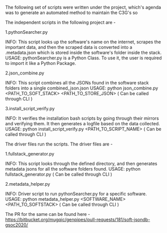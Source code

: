 The following set of scripts were written under the project, which's agenda was to generate an automated method to maintain the C3G's so 

The independent scripts in the following project are -


1.pythonSearcher.py

INFO: This script looks up the software's name on the internet, scrapes the important data, and then the scraped data is converted into a .metadata.json which is stored inside the software's folder inside the stack.
USAGE: pythonSearcher.py is a Python Class. To use it, the user is required to import it like a Python Package. 

2.json_combine.py

INFO: This script combines all the JSONs found in the software stack folders into a single combined_json.json
USAGE: python json_combine.py <PATH_TO_SOFT_STACK> <PATH_TO_STORE_JSON> ( Can be called through CLI )

3.install_script_verify.py

INFO: It verifies the installation bash scripts by going through their mirrors and verifying them. It then generates a logfile based on the data collected.
USAGE: python install_script_verify.py <PATH_TO_SCRIPT_NAME> ( Can be called through CLI )


The driver files run the scripts. The driver files are -

1.fullstack_generator.py

INFO: This script looks through the defined directory, and then generates metadata jsons for all the software folders found.
USAGE: python fullstack_generator.py <PATH> ( Can be called through CLI )

2.metadata_helper.py

INFO: Driver script to run pythonSearcher.py for a specific software. 
USAGE: python metadata_helper.py <SOFTWARE_NAME> <PATH_TO_SOFTSTACK> ( Can be called through CLI )

The PR for the same can be found here - https://bitbucket.org/mugqic/genpipes/pull-requests/181/soft-jsondb-gsoc2020/

